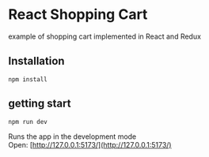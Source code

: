 # React Shopping Cart

example of shopping cart implemented in React and Redux

## Installation

    npm install

## getting start

    npm run dev

Runs the app in the development mode<br/>
Open: [http://127.0.0.1:5173/](http://127.0.0.1:5173/)

